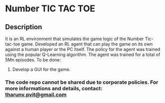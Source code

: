 

# Number TIC TAC TOE
## Description

It is an RL environment that simulates the game logic of the Number Tic-tac-toe game. Developed an RL agent that can play the game on its own against a human player or the PC itself. The policy for the agent was trained using the popular Q-Learning algorithm. The agent was trained for a total of 5Mn episodes.
To be done:
1) Develop a GUI for the game.

### The code repo cannot be shared due to corporate policies. For more informations and details, contact: tharunv.pvit@gmail.com
